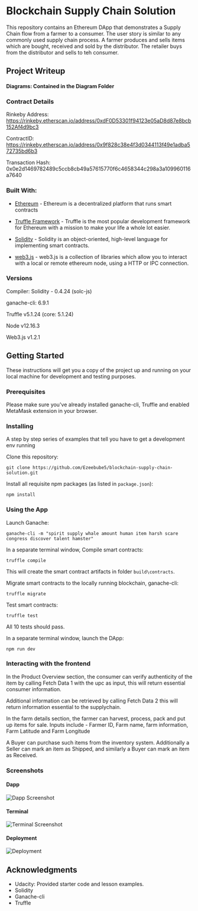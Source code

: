 # Blockchain Supply Chain Solution

This repository contains an Ethereum DApp that demonstrates a Supply Chain flow from a farmer to a consumer. The user story is similar to any commonly used supply chain process. A farmer produces and sells items which are bought, received and sold by the distributor. The retailer buys from the distributor and sells to teh consumer.

## Project Writeup

#### Diagrams: Contained in the Diagram Folder

### Contract Details
Rinkeby Address: https://rinkeby.etherscan.io/address/0xdF0D53301f94123e05aD8d87e8bcb152Af4d9bc3

ContractID: https://rinkeby.etherscan.io/address/0x9f828c38e4f3d0344113f49e1adba572735bd6b3

Transaction Hash: 0x0e2d1469782489c5ccb8cb49a57615770f6c4658344c298a3a109960116a7640

### Built With:

* [Ethereum](https://www.ethereum.org/) - Ethereum is a decentralized platform that runs smart contracts
* [Truffle Framework](http://truffleframework.com/) - Truffle is the most popular development framework for Ethereum with a mission to make your life a whole lot easier.

* [Solidity](https://solidity.readthedocs.io/en/v0.4.24/) - Solidity is an object-oriented, high-level language for implementing smart contracts.

* [web3.js](https://web3js.readthedocs.io/en/v1.2.1/) - web3.js is a collection of libraries which allow you to interact with a local or remote ethereum node, using a HTTP or IPC connection.


### Versions
Compiler: Solidity - 0.4.24 (solc-js)

ganache-cli: 6.9.1

Truffle v5.1.24 (core: 5.1.24)

Node v12.16.3

Web3.js v1.2.1

## Getting Started

These instructions will get you a copy of the project up and running on your local machine for development and testing purposes. 

### Prerequisites

Please make sure you've already installed ganache-cli, Truffle and enabled MetaMask extension in your browser.



### Installing

A step by step series of examples that tell you have to get a development env running

Clone this repository:

```
git clone https://github.com/Ezeebube5/blockchain-supply-chain-solution.git
```

Install all requisite npm packages (as listed in ```package.json```):

```
npm install
```

### Using the App

Launch Ganache:

```
ganache-cli -m "spirit supply whale amount human item harsh scare congress discover talent hamster"
```

In a separate terminal window, Compile smart contracts:

```
truffle compile
```

This will create the smart contract artifacts in folder ```build\contracts```.

Migrate smart contracts to the locally running blockchain, ganache-cli:

```
truffle migrate
```


Test smart contracts:

```
truffle test
```

All 10 tests should pass.


In a separate terminal window, launch the DApp:

```
npm run dev
```

### Interacting with the frontend

In the Product Overview section, the consumer can verify authenticity of the item by calling Fetch Data 1 with the upc as input, this will return essential consumer information.

Additional information can be retrieved by calling Fetch Data 2 this will return information essential to the supplychain.

In the farm details section, the farmer can harvest, process, pack and put up items for sale. Inputs include - Farmer ID, Farm name, farm information, Farm Latitude and Farm Longitude

A Buyer can purchase such items from the inventory system. Additionally a Seller can mark an item as Shipped, and similarly a Buyer can mark an item as Received.

### Screenshots
####  Dapp
![Dapp Screenshot](images/app_screenshot.png)
#### Terminal
![Terminal Screenshot](images/terminal.png)
#### Deployment
![Deployment](images/deployment.png)

## Acknowledgments
* Udacity: Provided starter code and lesson examples.
* Solidity
* Ganache-cli
* Truffle

